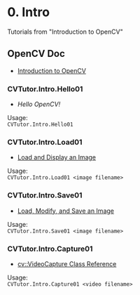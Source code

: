 
# 0. Intro
Tutorials from "Introduction to OpenCV"


## OpenCV Doc

* [Introduction to OpenCV](http://docs.opencv.org/3.1.0/df/d65/tutorial_table_of_content_introduction.html)



### CVTutor.Intro.Hello01

* _Hello OpenCV!_

Usage:    
    `CVTutor.Intro.Hello01`


### CVTutor.Intro.Load01

* [Load and Display an Image](http://docs.opencv.org/3.1.0/db/deb/tutorial_display_image.html)

Usage:    
    `CVTutor.Intro.Load01 <image filename>`


### CVTutor.Intro.Save01

* [Load, Modify, and Save an Image](http://docs.opencv.org/3.1.0/db/d64/tutorial_load_save_image.html)

Usage:     
    `CVTutor.Intro.Save01 <image filename>`


### CVTutor.Intro.Capture01

* [cv::VideoCapture Class Reference](http://docs.opencv.org/master/d8/dfe/classcv_1_1VideoCapture.html)

Usage:    
    `CVTutor.Intro.Capture01 <video filename>`

